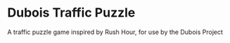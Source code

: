 # Dubois Traffic Puzzle

A traffic puzzle game inspired by Rush Hour, for use by the Dubois Project
